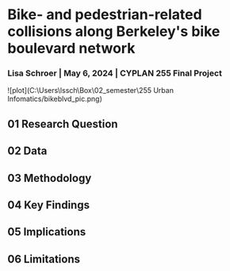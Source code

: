 # Bike- and pedestrian-related collisions along Berkeley's bike boulevard network
### Lisa Schroer | May 6, 2024 | CYPLAN 255 Final Project
![plot](C:\Users\lssch\Box\02_semester\255 Urban Infomatics/bikeblvd_pic.png)

## 01 Research Question

## 02 Data
## 03 Methodology
## 04 Key Findings
## 05 Implications
## 06 Limitations
